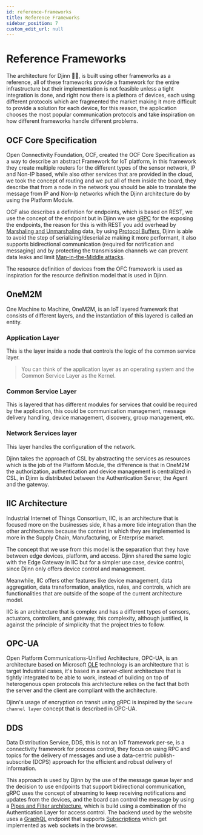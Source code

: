 ```yaml
---
id: reference-frameworks
title: Reference Frameworks
sidebar_position: 7
custom_edit_url: null
---
```


# Reference Frameworks

The architecture for Djinn 🧞‍♂️, is built using other frameworks as a reference, all of these frameworks provide a framework for the entire infrastructure but their implementation is not feasible unless a tight integration is done, and right now there is a plethora of devices, each using different protocols which are fragmented the market making it more difficult to provide a solution for each device, for this reason, the application chooses the most popular communication protocols and take inspiration on how different frameworks handle different problems.

## OCF Core Specification

Open Connectivity Foundation, OCF, created the OCF Core Specification as a way to describe an abstract Framework for IoT platform, in this framework they create multiple routers for the different types of the sensor network, IP and Non-IP based, while also other services that are provided in the cloud, we took the concept of routing and we put all of them inside the board, they describe that from a node in the network you should be able to translate the message from IP and Non-Ip networks which the Djinn architecture do by using the Platform Module.

OCF also describes a definition for endpoints, which is based on REST, we use the concept of the endpoint but in Djinn we use [gRPC](https://grpc.io/docs/what-is-grpc/introduction/) for the exposing the endpoints, the reason for this is with REST you add overhead by [Marshaling and Unmarshaling](https://squbs.readthedocs.io/en/latest/marshalling/) data, by using [Protocol Buffers](https://developers.google.com/protocol-buffers), Djinn is able to avoid the step of serializing/deserialize making it more performant, it also supports bidirectional communication (required for notification and messaging) and by protecting the transmission channels we can prevent data leaks and limit [Man-in-the-Middle attacks](https://en.wikipedia.org/wiki/Man-in-the-middle_attack).

The resource definition of devices from the OFC framework is used as inspiration for the resource definition model that is used in Djinn.

## OneM2M

One Machine to Machine, OneM2M, is an IoT layered framework that consists of different layers, and the instantiation of this layered is called an entity.

### Application Layer

This is the layer inside a node that controls the logic of the common service layer.

> You can think of the application layer as an operating system and the Common Service Layer as the Kernel.

### Common Service Layer

This is layered that has different modules for services that could be required by the application, this could be communication management, message delivery handling, device management, discovery, group management, etc.

### Network Services layer

This layer handles the configuration of the network.

Djinn takes the approach of CSL by abstracting the services as resources which is the job of the Platform Module, the difference is that in OneM2M the authorization, authentication and device management is centralized in CSL, in Djinn is distributed between the Authentication Server, the Agent and the gateway.

## IIC Architecture

Industrial Internet of Things Consortium, IIC, is an architecture that is focused more on the businesses side, it has a more tide integration than the other architectures because the context in which they are implemented is more in the Supply Chain, Manufacturing, or Enterprise market.

The concept that we use from this model is the separation that they have between edge devices, platform, and access. Djinn shared the same logic with the Edge Gateway in IIC but for a simpler use case, device control, since Djinn only offers device control and management.

Meanwhile, IIC offers other features like device management, data aggregation, data transformation, analytics, rules, and controls, which are functionalities that are outside of the scope of the current architecture model.

IIC is an architecture that is complex and has a different types of sensors, actuators, controllers, and gateway, this complexity, although justified, is against the principle of simplicity that the project tries to follow.

## OPC-UA

Open Platform Communications-Unified Architecture, OPC-UA, is an architecture based on Microsoft [OLE](https://docs.microsoft.com/en-us/cpp/mfc/ole-background?view=msvc-170) technology is an architecture that is target Industrial cases, it's based in a server-client architecture that is tightly integrated to be able to work, instead of building on top of heterogenous open protocols this architecture relies on the fact that both the server and the client are compliant with the architecture.

Djinn's usage of encryption on transit using gRPC is inspired by the `Secure channel layer` concept that is described in OPC-UA.

## DDS

Data Distribution Service, DDS, this is not an IoT framework per-se, is a connectivity framework for process control, they focus on using RPC and topics for the delivery of messages and use a data-centric publish-subscribe (DCPS) approach for the efficient and robust delivery of information.

This approach is used by Djinn by the use of the message queue layer and the decision to use endpoints that support bidirectional communication, gRPC uses the concept of streaming to keep receiving notifications and updates from the devices, and the board can control the message by using a [Pipes and Filter architecture](https://www.linkedin.com/pulse/software-architectural-patterns-pipes-filters-lakmal-kankanamge/), which is build using a combination of the Authentication Layer for access control. The backend used by the website uses a [GraphQL](https://graphql.org/) endpoint that supports [Subscriptions](https://graphql.org/blog/subscriptions-in-graphql-and-relay/) which get implemented as web sockets in the browser.
